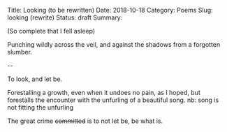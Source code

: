 Title: Looking (to be rewritten)
Date: 2018-10-18
Category: Poems
Slug: looking (rewrite)
Status: draft
Summary:

<div class="post-poem">
(So complete that I fell asleep)

Punching wildly
across the veil, and
against the shadows
from a
forgotten slumber.


--

To look, and let be.

Forestalling
a growth,
even when 
it undoes 
no pain,
as I hoped,
but
forestalls
the encounter with
the unfurling
of a beautiful song.
nb: song is not fitting the unfurling 

The great crime 
<s>committed</s>
is to not let be,
be what is.



</div>
